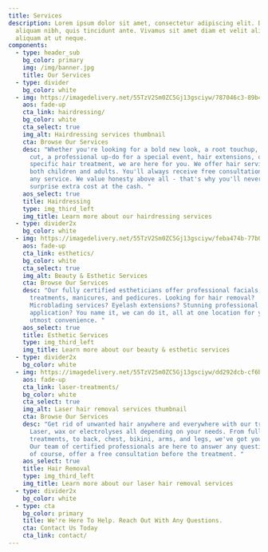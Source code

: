 ```yaml
---
title: Services
description: Lorem ipsum dolor sit amet, consectetur adipiscing elit. Duis at
  aliquam nibh, quis tincidunt ante. Vivamus sit amet diam et velit aliquam
  aliquam at ut neque.
components:
  - type: header_sub
    bg_color: primary
    img: /img/banner.jpg
    title: Our Services
  - type: divider
    bg_color: white
  - img: https://imagedelivery.net/55TzV2Sm0ZC5Gj13gsciyw/787046c3-89b4-4eb2-f7c8-19cbe544fc00/Square400px
    aos: fade-up
    cta_link: hairdressing/
    bg_color: white
    cta_select: true
    img_alt: Hairdressing services thumbnail
    cta: Browse Our Services
    desc: "Whether you're looking for a bold new look, a root touchup, a maintenance
      cut, a professional up-do for a special event, hair extensions, or a
      specific hair treatment, we are here for you. We offer hair services for
      both children and adults. You'll always receive free consultation before
      any service. We value honesty above all - that's why you'll never get a
      surprise extra cost at the cash. "
    aos_select: true
    title: Hairdressing
    type: img_third_left
    img_title: Learn more about our hairdressing services
  - type: divider2x
    bg_color: white
  - img: https://imagedelivery.net/55TzV2Sm0ZC5Gj13gsciyw/feba474b-77b0-4a11-55b4-50345bdc1000/Square400px
    aos: fade-up
    cta_link: esthetics/
    bg_color: white
    cta_select: true
    img_alt: Beauty & Esthetic Services
    cta: Browse Our Services
    desc: "Our fully certified estheticians offer professional facials, skin care
      treatments, manicures, and pedicures. Looking for hair removal?
      Microblading services? Eyelash extensions? Stunning professional make-up
      application? You name it, we can do it, all at one location for your
      utmost convenience. "
    aos_select: true
    title: Esthetic Services
    type: img_third_left
    img_title: Learn more about our beauty & esthetic services
  - type: divider2x
    bg_color: white
  - img: https://imagedelivery.net/55TzV2Sm0ZC5Gj13gsciyw/dd292dcb-cf6b-4873-6ab4-b124fe63e300/Square400px
    aos: fade-up
    cta_link: laser-treatments/
    bg_color: white
    cta_select: true
    img_alt: Laser hair removal services thumbnail
    cta: Browse Our Services
    desc: "Get rid of unwanted hair anywhere and everywhere with our treatments.
      Laser, wax or electrolyses all depending on your needs. From full facial
      treatments, to back, chest, bikini, arms, and legs, we've got you covered.
      Our team of certified professionals are here to answer any questions and
      of course, offer a free consultation before the treatment. "
    aos_select: true
    title: Hair Removal
    type: img_third_left
    img_title: Learn more about our laser hair removal services
  - type: divider2x
    bg_color: white
  - type: cta
    bg_color: primary
    title: We're Here To Help. Reach Out With Any Questions.
    cta: Contact Us Today
    cta_link: contact/
---
```

